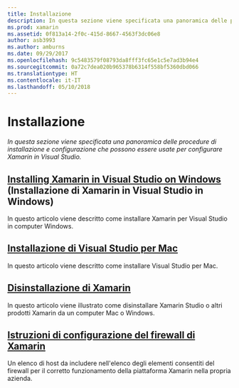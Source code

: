 ```yaml
---
title: Installazione
description: In questa sezione viene specificata una panoramica delle procedure di installazione e configurazione che possono essere usate per configurare Xamarin in Visual Studio.
ms.prod: xamarin
ms.assetid: 0f813a14-2f0c-415d-8667-4563f3dc06e8
author: asb3993
ms.author: amburns
ms.date: 09/29/2017
ms.openlocfilehash: 9c5483579f08793da8fff3fc65e1c5e7ad3b94e4
ms.sourcegitcommit: 0a72c7dea020b965378b6314f558bf5360dbd066
ms.translationtype: HT
ms.contentlocale: it-IT
ms.lasthandoff: 05/10/2018
---
```

# <a name="installation"></a>Installazione

_In questa sezione viene specificata una panoramica delle procedure di installazione e configurazione che possono essere usate per configurare Xamarin in Visual Studio._

##  <a name="installing-xamarin-in-visual-studio-on-windowscross-platformget-startedinstallationwindowsmd"></a>[Installing Xamarin in Visual Studio on Windows](~/cross-platform/get-started/installation/windows.md) (Installazione di Xamarin in Visual Studio in Windows)

In questo articolo viene descritto come installare Xamarin per Visual Studio in computer Windows.

##  <a name="installing-visual-studio-for-macvisualstudiomacinstallation"></a>[Installazione di Visual Studio per Mac](/visualstudio/mac/installation/)

In questo articolo viene descritto come installare Visual Studio per Mac.

##  <a name="uninstalling-xamarincross-platformget-startedinstallationuninstalling-xamarinmd"></a>[Disinstallazione di Xamarin](~/cross-platform/get-started/installation/uninstalling-xamarin.md)

In questo articolo viene illustrato come disinstallare Xamarin Studio o altri prodotti Xamarin da un computer Mac o Windows.

##  <a name="xamarin-firewall-configuration-instructionsfirewallmd"></a>[Istruzioni di configurazione del firewall di Xamarin](firewall.md)

Un elenco di host da includere nell'elenco degli elementi consentiti del firewall per il corretto funzionamento della piattaforma Xamarin nella propria azienda.
